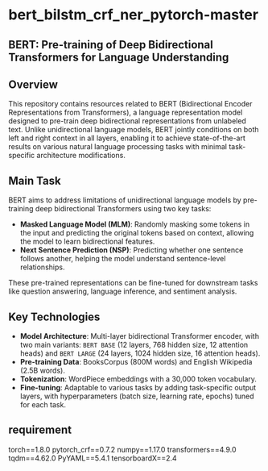 # bert_bilstm_crf_ner_pytorch-master
## BERT: Pre-training of Deep Bidirectional Transformers for Language Understanding
## Overview
This repository contains resources related to BERT (Bidirectional Encoder Representations from Transformers), a language representation model designed to pre-train deep bidirectional representations from unlabeled text. Unlike unidirectional language models, BERT jointly conditions on both left and right context in all layers, enabling it to achieve state-of-the-art results on various natural language processing tasks with minimal task-specific architecture modifications.

## Main Task
BERT aims to address limitations of unidirectional language models by pre-training deep bidirectional Transformers using two key tasks:
- **Masked Language Model (MLM)**: Randomly masking some tokens in the input and predicting the original tokens based on context, allowing the model to learn bidirectional features.
- **Next Sentence Prediction (NSP)**: Predicting whether one sentence follows another, helping the model understand sentence-level relationships.

These pre-trained representations can be fine-tuned for downstream tasks like question answering, language inference, and sentiment analysis.

## Key Technologies
- **Model Architecture**: Multi-layer bidirectional Transformer encoder, with two main variants: `BERT BASE` (12 layers, 768 hidden size, 12 attention heads) and `BERT LARGE` (24 layers, 1024 hidden size, 16 attention heads).
- **Pre-training Data**: BooksCorpus (800M words) and English Wikipedia (2.5B words).
- **Tokenization**: WordPiece embeddings with a 30,000 token vocabulary.
- **Fine-tuning**: Adaptable to various tasks by adding task-specific output layers, with hyperparameters (batch size, learning rate, epochs) tuned for each task.

## requirement
torch==1.8.0
pytorch_crf==0.7.2
numpy==1.17.0
transformers==4.9.0
tqdm==4.62.0
PyYAML==5.4.1
tensorboardX==2.4
